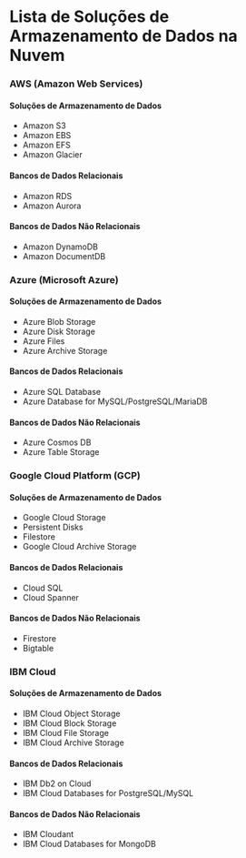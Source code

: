 Lista de Soluções de Armazenamento de Dados na Nuvem
=====================================================

### AWS (Amazon Web Services)
#### Soluções de Armazenamento de Dados
- Amazon S3
- Amazon EBS
- Amazon EFS
- Amazon Glacier

#### Bancos de Dados Relacionais
- Amazon RDS
- Amazon Aurora

#### Bancos de Dados Não Relacionais
- Amazon DynamoDB
- Amazon DocumentDB

### Azure (Microsoft Azure)
#### Soluções de Armazenamento de Dados
- Azure Blob Storage
- Azure Disk Storage
- Azure Files
- Azure Archive Storage

#### Bancos de Dados Relacionais
- Azure SQL Database
- Azure Database for MySQL/PostgreSQL/MariaDB

#### Bancos de Dados Não Relacionais
- Azure Cosmos DB
- Azure Table Storage

### Google Cloud Platform (GCP)
#### Soluções de Armazenamento de Dados
- Google Cloud Storage
- Persistent Disks
- Filestore
- Google Cloud Archive Storage

#### Bancos de Dados Relacionais
- Cloud SQL
- Cloud Spanner

#### Bancos de Dados Não Relacionais
- Firestore
- Bigtable

### IBM Cloud
#### Soluções de Armazenamento de Dados
- IBM Cloud Object Storage
- IBM Cloud Block Storage
- IBM Cloud File Storage
- IBM Cloud Archive Storage

#### Bancos de Dados Relacionais
- IBM Db2 on Cloud
- IBM Cloud Databases for PostgreSQL/MySQL

#### Bancos de Dados Não Relacionais
- IBM Cloudant
- IBM Cloud Databases for MongoDB
